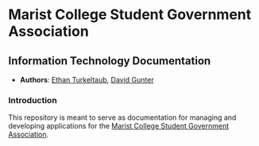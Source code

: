 # Marist College Student Government Association

## Information Technology Documentation

- **Authors**: [Ethan Turkeltaub](https://github.com/eturk), [David Gunter](https://github.com/verkaufer)

### Introduction

This repository is meant to serve as documentation for managing and developing applications for the [Marist College Student Government Association](http://sga.marist.edu).
